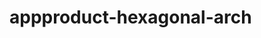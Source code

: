    # appproduct-hexagonal-arch                 
            
         
               
          
       
          
            
 
  
